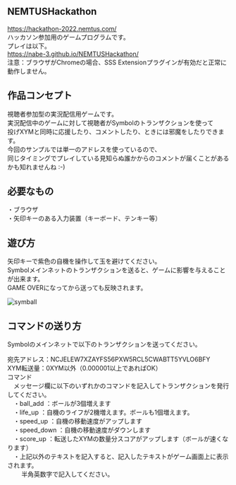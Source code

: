 ## NEMTUSHackathon
https://hackathon-2022.nemtus.com/  
ハッカソン参加用のゲームプログラムです。    
プレイは以下。  
https://nabe-3.github.io/NEMTUSHackathon/  
注意：ブラウザがChromeの場合、SSS Extensionプラグインが有効だと正常に動作しません。

## 作品コンセプト
視聴者参加型の実況配信用ゲームです。  
実況配信中のゲームに対して視聴者がSymbolのトランザクションを使って  
投げXYMと同時に応援したり、コメントしたり、ときには邪魔をしたりできます。  
今回のサンプルでは単一のアドレスを使っているので、  
同じタイミングでプレイしている見知らぬ誰かからのコメントが届くことがあるかも知れませんね :-)  

## 必要なもの
・ブラウザ  
・矢印キーのある入力装置（キーボード、テンキー等）  

## 遊び方
矢印キーで紫色の自機を操作して玉を避けてください。  
Symbolメインネットのトランザクションを送ると、ゲームに影響を与えることが出来ます。  
GAME OVERになってから送っても反映されます。  

![symball](https://user-images.githubusercontent.com/99067358/153734839-59b3af2a-ab94-44ec-b295-98307a0430b0.png)

## コマンドの送り方
Symbolのメインネットで以下のトランザクションを送ってください。  
  
宛先アドレス：NCJELEW7XZAYFS56PXW5RCL5CWABTT5YVLO6BFY  
XYM転送量：0XYM以外（0.000001以上であればOK）  
コマンド  
　メッセージ欄に以下のいずれかのコマンドを記入してトランザクションを発行してください。  
　・ball_add    ：ボールが3個増えます  
　・life_up    ：自機のライフが2機増えます。ボールも1個増えます。  
　・speed_up    ：自機の移動速度がアップします  
　・speed_down    ：自機の移動速度がダウンします  
　・score_up    ：転送したXYMの数量分スコアがアップします（ボールが速くなります）  
　・上記以外のテキストを記入すると、記入したテキストがゲーム画面上に表示されます。  
 　 　半角英数字で記入してください。  
